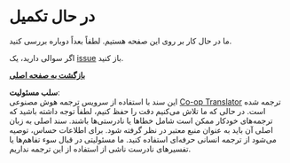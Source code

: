 <!--
CO_OP_TRANSLATOR_METADATA:
{
  "original_hash": "ea9f0804bd62f46d9808e953ec7fc459",
  "translation_date": "2025-08-24T11:56:14+00:00",
  "source_file": "_404.md",
  "language_code": "fa"
}
-->
# در حال تکمیل

ما در حال کار بر روی این صفحه هستیم. لطفاً بعداً دوباره بررسی کنید.

اگر سوالی دارید، یک [issue](https://github.com/microsoft/Web-Dev-For-Beginners/issues/new/choose) باز کنید.

**[بازگشت به صفحه اصلی](../../../../../../..)**

**سلب مسئولیت**:  
این سند با استفاده از سرویس ترجمه هوش مصنوعی [Co-op Translator](https://github.com/Azure/co-op-translator) ترجمه شده است. در حالی که ما تلاش می‌کنیم دقت را حفظ کنیم، لطفاً توجه داشته باشید که ترجمه‌های خودکار ممکن است شامل خطاها یا نادرستی‌ها باشند. سند اصلی به زبان اصلی آن باید به عنوان منبع معتبر در نظر گرفته شود. برای اطلاعات حساس، توصیه می‌شود از ترجمه انسانی حرفه‌ای استفاده کنید. ما مسئولیتی در قبال سوء تفاهم‌ها یا تفسیرهای نادرست ناشی از استفاده از این ترجمه نداریم.